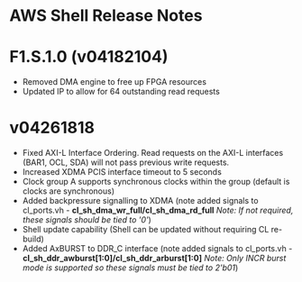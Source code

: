 # AWS Shell Release Notes
# F1.S.1.0 (v04182104)
* Removed DMA engine to free up FPGA resources
* Updated IP to allow for 64 outstanding read requests
 
# v04261818
* Fixed AXI-L Interface Ordering.  Read requests on the AXI-L interfaces (BAR1, OCL, SDA) will not pass previous write requests.
* Increased XDMA PCIS interface timeout to 5 seconds
* Clock group A supports synchronous clocks within the group (default is clocks are synchronous)
* Added backpressure signalling to XDMA (note added signals to cl_ports.vh - **cl_sh_dma_wr_full/cl_sh_dma_rd_full**  _Note: If not required, these signals should be tied to '0'_)
* Shell update capability (Shell can be updated without requiring CL re-build)
* Added AxBURST to DDR_C interface (note added signals to cl_ports.vh - **cl_sh_ddr_awburst[1:0]/cl_sh_ddr_arburst[1:0]** _Note: Only INCR burst mode is supported so these signals must be tied to 2'b01_)
